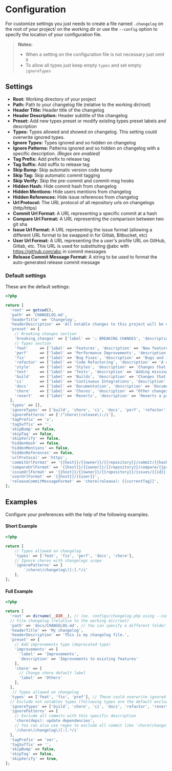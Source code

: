 # Configuration

For customize settings you just needs to create a file named `.changelog` on the root of your project/ on the working
dir or use the `--config` option to specify the location of your configuration file.

> **Notes:**<br>
> - When a setting on the configuration file is not necessary just omit it
> - To allow all types just keep empty `types` and set empty `ignoreTypes`

## Settings

- **Root:** Working directory of your project
- **Path:** Path to your changelog file (relative to the working dir/root)
- **Header Title:** Header title of the changelog
- **Header Description:** Header subtitle of the changelog
- **Preset:** Add new types preset or modify existing types preset labels and description
- **Types:** Types allowed and showed on changelog. This setting could overwrite ignored types.
- **Ignore Types:** Types ignored and so hidden on changelog
- **Ignore Patterns:** Patterns ignored and so hidden on changelog with a specific description. *(Regex are enabled)*
- **Tag Prefix:** Add prefix to release tag
- **Tag Suffix:** Add suffix to release tag
- **Skip Bump:** Skip automatic version code bump
- **Skip Tag:** Skip automatic commit tagging
- **Skip Verify:** Skip the pre-commit and commit-msg hooks
- **Hidden Hash:** Hide commit hash from changelog
- **Hidden Mentions:** Hide users mentions from changelog
- **Hidden References:** Hide issue references from changelog
- **Url Protocol:** The URL protocol of all repository urls on changelogs (http/https)
- **Commit Url Format:** A URL representing a specific commit at a hash
- **Compare Url Format:** A URL representing the comparison between two git sha
- **Issue Url Format:** A URL representing the issue format (allowing a different URL format to be swapped in for
  Gitlab, Bitbucket, etc)
- **User Url Format:** A URL representing the a user's profile URL on GitHub, Gitlab, etc. This URL is used for
  substituting @abc with https://github.com/abc in commit messages
- **Release Commit Message Format:** A string to be used to format the auto-generated release commit message

### Default settings

These are the default settings:

```php
<?php

return [
  'root' => getcwd(),
  'path' => 'CHANGELOG.md',
  'headerTitle' => 'Changelog',
  'headerDescription' => 'All notable changes to this project will be documented in this file.',
  'preset' => [
    // Breaking changes section
    'breaking_changes' => ['label' => '⚠ BREAKING CHANGES', 'description' => 'Code changes that potentially causes other components to fail'],
    // Types section
    'feat'     => ['label' => 'Features', 'description' => 'New features'],
    'perf'     => ['label' => 'Performance Improvements', 'description' => 'Code changes that improves performance'],
    'fix'      => ['label' => 'Bug Fixes', 'description' => 'Bugs and issues resolution'],
    'refactor' => ['label' => 'Code Refactoring', 'description' => 'A code change that neither fixes a bug nor adds a feature'],
    'style'    => ['label' => 'Styles', 'description' => 'Changes that do not affect the meaning of the code'],
    'test'     => ['label' => 'Tests', 'description' => 'Adding missing tests or correcting existing tests'],
    'build'    => ['label' => 'Builds', 'description' => 'Changes that affect the build system or external dependencies '],
    'ci'       => ['label' => 'Continuous Integrations', 'description' => 'Changes to CI configuration files and scripts'],
    'docs'     => ['label' => 'Documentation', 'description' => 'Documentation changes'],
    'chore'    => ['label' => 'Chores', 'description' => "Other changes that don't modify the source code or test files"],
    'revert'   => ['label' => 'Reverts', 'description' => 'Reverts a previous commit'],
  ],
  'types' => [],
  'ignoreTypes' => ['build', 'chore', 'ci', 'docs', 'perf', 'refactor', 'revert', 'style', 'test'],
  'ignorePatterns' => ['/^chore\(release\):/i'],
  'tagPrefix' => 'v',
  'tagSuffix' => '',
  'skipBump' => false,
  'skipTag' => false,
  'skipVerify' => false,
  'hiddenHash' => false,
  'hiddenMentions' => false,
  'hiddenReferences' => false,
  'urlProtocol' => 'https',
  'commitUrlFormat' => '{{host}}/{{owner}}/{{repository}}/commit/{{hash}}',
  'compareUrlFormat' => '{{host}}/{{owner}}/{{repository}}/compare/{{previousTag}}...{{currentTag}}',
  'issueUrlFormat' => '{{host}}/{{owner}}/{{repository}}/issues/{{id}}',
  'userUrlFormat' => '{{host}}/{{user}}',
  'releaseCommitMessageFormat' => 'chore(release): {{currentTag}}',
];
```

## Examples

Configure your preferences with the help of the following examples.

#### Short Example

```php
<?php

return [
    // Types allowed on changelog
    'types' => ['feat', 'fix', 'perf', 'docs', 'chore'],
    // Ignore chores with changelogs scope
    'ignorePatterns' => [
        '/chore\(changelog\)[:].*/i'
    ],
];
```

#### Full Example

```php
<?php

return [
  'root' => dirname(__DIR__), // (ex. configs/changelog.php using --config option)
  // File changelog (relative to the working dir/root)
  'path' => 'docs/CHANGELOG.md', // You can specify a different folder
  'headerTitle' => 'My changelog',
  'headerDescription' => 'This is my changelog file.',
  'preset' => [
    // Add improvements type (deprecated type)
    'improvements' => [
      'label' => 'Improvements',
      'description' => 'Improvements to existing features'
    ],
    'chore' => [
      // Change chore default label
      'label' => 'Others'
    ],
  ],
   // Types allowed on changelog
  'types' => ['feat', 'fix', 'pref'], // These could overwrite ignored types
  // Exclude not notables types (following types are the default excluded types)
  'ignoreTypes' => ['build', 'chore', 'ci', 'docs', 'refactor', 'revert', 'style', 'test'],
  'ignorePatterns' => [
    // Exclude all commits with this specific description
    'chore(deps): update dependencies',
    // You can also use regex to exclude all commit like 'chore(changelog): updated'
    '/chore\(changelog\)[:].*/i'
  ],
  'tagPrefix' => 'ver',
  'tagSuffix' => '',
  'skipBump' => false,
  'skipTag' => false,
  'skipVerify' => true,
];
```
